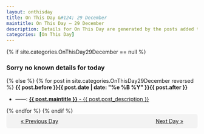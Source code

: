 ```yaml
---
layout: onthisday
title: On This Day &#124; 29 December
maintitle: On This Day — 29 December
description: Details for On This Day are generated by the posts added to the website so the content is subject to changes/updates over time.
categories: [On This Day]
---
```


{% if site.categories.OnThisDay29December == null %}
<h3>Sorry no known details for today</h3>
{% else %}
{% for post in site.categories.OnThisDay29December reversed %}
<strong>{{ post.before }}{{ post.date | date: "%e %B %Y" }}{{ post.after }}</strong>
<ul>
<li> ——: <a class="{{ post.class }}" href="{{ post.url }}"><strong>{{ post.maintitle }}</strong> - {{ post.post_description }}</a></li>
</ul>
{% endfor %}
{% endif %}
<br />
<div style="background-color: #f3f3f3; padding: 10px; border-radius: 5px; text-align: center; display: flex; justify-content: space-evenly;">
<a href="/onthisday/12/12-28">« Previous Day</a>
<span style="visibility:hidden;">[ Visit Leap Year February 29 ]</span>
<a href="/onthisday/12/12-30">Next Day »</a>
</div>
